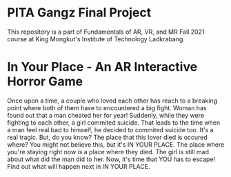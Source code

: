 # PITA Gangz Final Project
This repository is a part of Fundamentals of AR, VR, and MR Fall 2021 course at King Mongkut's Institute of Technology Ladkrabang.

# In Your Place - An AR Interactive Horror Game
Once upon a time, a couple who loved each other has reach to a breaking point where both of them have to encountered a big fight. Woman has found out that a man cheated her for year! Suddenly, while they were fighting to each other, a girl commited suicide. That leads to the time when a man feel real bad to himself, he decided to commited suicide too. It's a real tragic. But, do you know? The place that this lover died is occured where? You might not believe this, but it's IN YOUR PLACE. The place where you're staying right now is a place where they died. The girl is still mad about what did the man did to her. Now, it's time that YOU has to escape! Find out what will happen next in IN YOUR PLACE.
